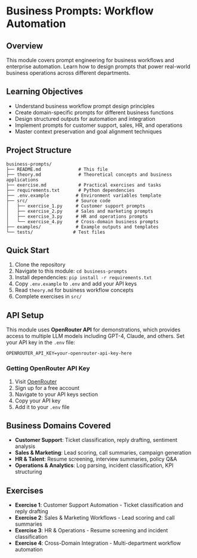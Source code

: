 # Business Prompts: Workflow Automation

## Overview

This module covers prompt engineering for business workflows and enterprise automation. Learn how to design prompts that power real-world business operations across different departments.

## Learning Objectives

- Understand business workflow prompt design principles
- Create domain-specific prompts for different business functions
- Design structured outputs for automation and integration
- Implement prompts for customer support, sales, HR, and operations
- Master context preservation and goal alignment techniques

## Project Structure

```
business-prompts/
├── README.md              # This file
├── theory.md              # Theoretical concepts and business applications
├── exercise.md            # Practical exercises and tasks
├── requirements.txt       # Python dependencies
├── .env.example          # Environment variables template
├── src/                  # Source code
│   ├── exercise_1.py     # Customer support prompts
│   ├── exercise_2.py     # Sales and marketing prompts
│   ├── exercise_3.py     # HR and operations prompts
│   └── exercise_4.py     # Cross-domain business prompts
├── examples/             # Example outputs and templates
└── tests/               # Test files
```

## Quick Start

1. Clone the repository
2. Navigate to this module: `cd business-prompts`
3. Install dependencies: `pip install -r requirements.txt`
4. Copy `.env.example` to `.env` and add your API keys
5. Read `theory.md` for business workflow concepts
6. Complete exercises in `src/`

## API Setup

This module uses **OpenRouter API** for demonstrations, which provides access to multiple LLM models including GPT-4, Claude, and others. Set your API key in the `.env` file:

```
OPENROUTER_API_KEY=your-openrouter-api-key-here
```

### Getting OpenRouter API Key

1. Visit [OpenRouter](https://openrouter.ai/)
2. Sign up for a free account
3. Navigate to your API keys section
4. Copy your API key
5. Add it to your `.env` file

## Business Domains Covered

- **Customer Support**: Ticket classification, reply drafting, sentiment analysis
- **Sales & Marketing**: Lead scoring, call summaries, campaign generation
- **HR & Talent**: Resume screening, interview summaries, policy Q&A
- **Operations & Analytics**: Log parsing, incident classification, KPI structuring

## Exercises

- **Exercise 1**: Customer Support Automation - Ticket classification and reply drafting
- **Exercise 2**: Sales & Marketing Workflows - Lead scoring and call summaries
- **Exercise 3**: HR & Operations - Resume screening and incident classification
- **Exercise 4**: Cross-Domain Integration - Multi-department workflow automation 